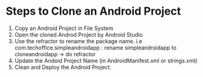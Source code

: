 # Steps to Clone an Android Project
1. Copy an Android Project in File System
2. Open the cloned Androd Project by Android Studio
3. Use the refractor to rename the package name. i.e com.techoffice.simpleandroidapp : rename simpleandroidapp  to cloneandroidapp -> do refractor
4. Update the Andoid Project Name (in AndroidManifest.xml or strings.xml)
5. Clean and Deploy the Android Project.